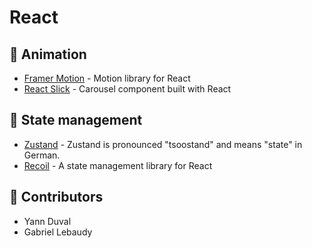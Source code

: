 # React

## 💫 Animation

- [Framer Motion](https://www.framer.com/motion/) - Motion library for React
- [React Slick](https://github.com/akiran/react-slick) - Carousel component built with React

## 💾 State management

- [Zustand](https://github.com/react-spring/zustand) - Zustand is pronounced "tsoostand" and means "state" in German.
- [Recoil](https://recoiljs.org/) - A state management library for React

## 🙌 Contributors 

- Yann Duval
- Gabriel Lebaudy
